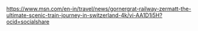 https://www.msn.com/en-in/travel/news/gornergrat-railway-zermatt-the-ultimate-scenic-train-journey-in-switzerland-4k/vi-AA1D1i5H?ocid=socialshare
